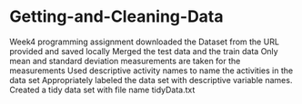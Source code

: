 # Getting-and-Cleaning-Data
Week4 programming assignment
downloaded the Dataset from the URL provided and saved locally
Merged the test data and the train data
Only mean and standard deviation measurements are taken for the measurements
Used descriptive activity names to name the activities in the data set
Appropriately labeled the data set with descriptive variable names.
Created a tidy data set with file name tidyData.txt
